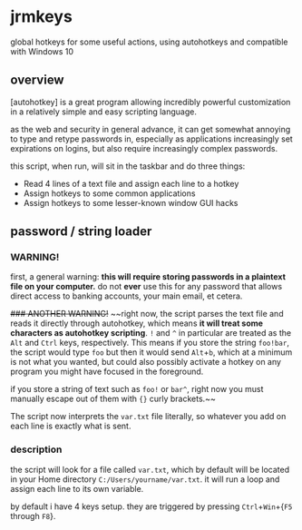 # jrmkeys
global hotkeys for some useful actions, using autohotkeys and compatible with Windows 10

## overview
[autohotkey] is a great program allowing incredibly powerful customization in a relatively simple and easy scripting language. 

as the web and security in general advance, it can get somewhat annoying to type and retype passwords in, especially as applications increasingly set expirations on logins, but also require increasingly complex passwords. 

this script, when run, will sit in the taskbar and do three things:
- Read 4 lines of a text file and assign each line to a hotkey 
- Assign hotkeys to some common applications
- Assign hotkeys to some lesser-known window GUI hacks 

## password / string loader

### WARNING!
first, a general warning: **this will require storing passwords in a plaintext file on your computer.** do not **ever** use this for any password that allows direct access to banking accounts, your main email, et cetera. 

~~### ANOTHER WARNING!~~
~~right now, the script parses the text file and reads it directly through autohotkey, which means **it will treat some characters as autohotkey scripting**. `!` and `^` in particular are treated as the `Alt` and `Ctrl` keys, respectively. This means if you store the string `foo!bar`, the script would type `foo` but then it would send `Alt`+`b`, which at a minimum is not what you wanted, but could also possibly activate a hotkey on any program you might have focused in the foreground.

if you store a string of text such as `foo!` or `bar^`, right now you must manually escape out of them with `{}` curly brackets.~~ 

The script now interprets the `var.txt` file literally, so whatever you add on each line is exactly what is sent.

### description

the script will look for a file called `var.txt`, which by default will be located in your Home directory `C:/Users/yourname/var.txt`. it will run a loop and assign each line to its own variable. 

by default i have 4 keys setup. they are triggered by pressing `Ctrl`+`Win`+{`F5` through `F8`}.


